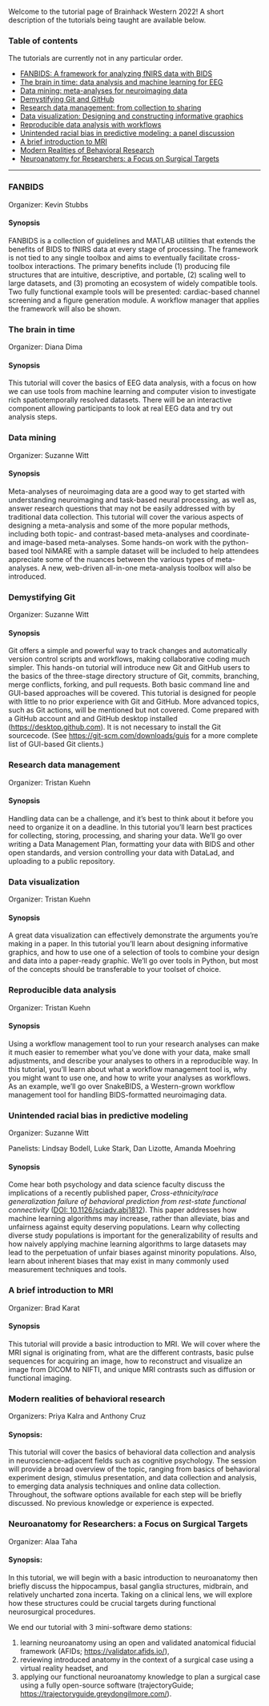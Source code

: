 Welcome to the tutorial page of Brainhack Western 2022! A short description of the tutorials being taught are available below. 

### Table of contents
The tutorials are currently not in any particular order.

* [FANBIDS: A framework for analyzing fNIRS data with BIDS](#fanbids)
* [The brain in time: data analysis and machine learning for EEG](#eegmachine)
* [Data mining: meta-analyses for neuroimaging data](#metaanalyses)
* [Demystifying Git and GitHub](#git)
* [Research data management: from collection to sharing](#datamanagement)
* [Data visualization: Designing and constructing informative graphics](#datavisualization)
* [Reproducible data analysis with workflows](#workflows)
* [Unintended racial bias in predictive modeling: a panel discussion](#edi)
* [A brief introduction to MRI](#mri)
* [Modern Realities of Behavioral Research](#behavior)
* [Neuroanatomy for Researchers: a Focus on Surgical Targets](#anat)

***

### FANBIDS <a name=fanbids></a>

Organizer: Kevin Stubbs

#### Synopsis
FANBIDS is a collection of guidelines and MATLAB utilities that extends the benefits 
of  BIDS  to  fNIRS  data  at  every  stage  of  processing.  The  framework  is  not  tied  to  any  single 
toolbox and aims to eventually  facilitate  cross-toolbox interactions. The  primary  benefits  include 
(1)  producing  file  structures  that  are  intuitive,  descriptive,  and  portable,  (2)  scaling  well  to  large 
datasets,  and  (3)  promoting  an  ecosystem  of  widely  compatible  tools.  Two  fully  functional 
example  tools  will be  presented:  cardiac-based  channel  screening  and  a  figure  generation  module.  A 
workflow manager that applies the framework will also be shown.

### The brain in time <a name=eegmachine></a>

Organizer: Diana Dima

#### Synopsis
This tutorial will cover the basics of EEG data analysis, with a focus on how we can use tools from machine learning and computer vision to investigate rich spatiotemporally resolved datasets. There will be an interactive component allowing participants to look at real EEG data and try out analysis steps.

### Data mining <a name=metaanalyses></a>

Organizer: Suzanne Witt

#### Synopsis
Meta-analyses of neuroimaging data are a good way to get started with understanding neuroimaging and task-based neural processing, as well as, answer research questions that may not be easily addressed with by traditional data collection.  This tutorial will cover the various aspects of designing a meta-analysis and some of the more popular methods, including both topic- and contrast-based meta-analyses and coordinate- and image-based meta-analyses. Some hands-on work with the python-based tool NiMARE with a sample dataset will be included to help attendees appreciate some of the nuances between the various types of meta-analyses.  A new, web-driven all-in-one meta-analysis toolbox will also be introduced.

### Demystifying Git <a name=git></a>

Organizer: Suzanne Witt

#### Synopsis
Git offers a simple and powerful way to track changes and automatically version control scripts and workflows, making collaborative coding much simpler. This hands-on tutorial will introduce new Git and GitHub users to the basics of the three-stage directory structure of Git, commits, branching, merge conflicts, forking, and pull requests.  Both basic command line and GUI-based approaches will be covered.  This tutorial is designed for people with little to no prior experience with Git and GitHub.  More advanced topics, such as Git actions, will be mentioned but not covered.  Come prepared with a GitHub account and and GitHub desktop installed (https://desktop.github.com).  It is not necessary to install the Git sourcecode.  (See https://git-scm.com/downloads/guis for a more complete list of GUI-based Git clients.)

### Research data management <a name=datamanagement></a>

Organizer: Tristan Kuehn

#### Synopsis
Handling data can be a challenge, and it’s best to think about it before you need to organize it on a deadline. In this tutorial you’ll learn best practices for collecting, storing, processing, and sharing your data. We’ll go over writing a Data Management Plan, formatting your data with BIDS and other open standards, and version controlling your data with DataLad, and uploading to a public repository.

### Data visualization <a name=datavisualization></a>

Organizer: Tristan Kuehn

#### Synopsis
A great data visualization can effectively demonstrate the arguments you’re making in a paper. In this tutorial you’ll learn about designing informative graphics, and how to use one of a selection of tools to combine your design and data into a paper-ready graphic. We’ll go over tools in Python, but most of the concepts should be transferable to your toolset of choice.

### Reproducible data analysis <a name=workflows></a>

Organizer: Tristan Kuehn

#### Synopsis
Using a workflow management tool to run your research analyses can make it much easier to remember what you’ve done with your data, make small adjustments, and describe your analyses to others in a reproducible way. In this tutorial, you’ll learn about what a workflow management tool is, why you might want to use one, and how to write your analyses as workflows. As an example, we’ll go over SnakeBIDS, a Western-grown workflow management tool for handling BIDS-formatted neuroimaging data.

### Unintended racial bias in predictive modeling

Organizer: Suzanne Witt <a name=edi></a>

Panelists: Lindsay Bodell, Luke Stark, Dan Lizotte, Amanda Moehring

#### Synopsis
Come hear both psychology and data science faculty discuss the implications of a recently published paper, *Cross-ethnicity/race generalization failure of behavioral prediction from rest-state functional connectivity* ([DOI: 10.1126/sciadv.abj1812](https://doi.org/10.1126/sciadv.abj1812)).  This paper addresses how machine learning algorithms may increase, rather than alleviate, bias and unfairness against equity deserving populations.  Learn why collecting diverse study populations is important for the generalizability of results and how naively applying machine learning algorithms to large datasets may lead to the perpetuation of unfair biases against minority populations.  Also, learn about inherent biases that may exist in many commonly used measurement techniques and tools.

### A brief introduction to MRI <a name=mri></a>

Organizer: Brad Karat

#### Synopsis
This tutorial will provide a basic introduction to MRI. We will cover where the MRI signal is originating from, what are the different contrasts, basic pulse sequences for acquiring an image, how to reconstruct and visualize an image from DICOM to NIFTI, and unique MRI contrasts such as diffusion or functional imaging.

### Modern realities of behavioral research <a name=behavior></a>

Organizers: Priya Kalra and Anthony Cruz

#### Synopsis:
This tutorial will cover the basics of behavioral data collection and analysis in neuroscience-adjacent fields such as cognitive psychology.  The session will provide a broad overview of the topic, ranging from basics of behavioral experiment design, stimulus presentation, and data collection and analysis, to emerging data analysis techniques and online data collection.  Throughout, the software options available for each step will be briefly discussed. No previous knowledge or experience is expected.

### Neuroanatomy for Researchers: a Focus on Surgical Targets <a name=anat></a>

Organizer: Alaa Taha

#### Synopsis:
In this tutorial, we will begin with a basic introduction to neuroanatomy then briefly discuss the hippocampus, basal ganglia structures, midbrain, and relatively uncharted zona incerta. Taking on a clinical lens, we will explore how these structures could be crucial targets during functional neurosurgical procedures.

We end our tutorial with 3 mini-software demo stations:

1. learning neuroanatomy using an open and validated anatomical fiducial framework (AFIDs; https://validator.afids.io/),
2. reviewing introduced anatomy in the context of a surgical case using a virtual reality headset, and
3. applying our functional neuroanatomy knowledge to plan a surgical case using a fully open-source software (trajectoryGuide; https://trajectoryguide.greydongilmore.com/).
